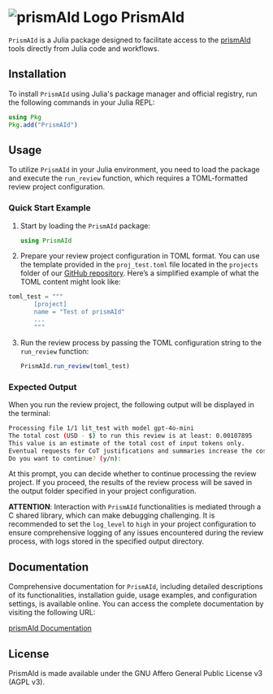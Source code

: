 # ![prismAId Logo](https://raw.githubusercontent.com/ricboer0/prismAId/main/figures/prismAId_logo.png) PrismAId

`PrismAId` is a Julia package designed to facilitate access to the [prismAId](https://github.com/open-and-sustainable/prismaid) tools directly from Julia code and workflows.

## Installation
To install `PrismAId` using Julia's package manager and official registry, run the following commands in your Julia REPL:
```julia
using Pkg
Pkg.add("PrismAId")
```

## Usage

To utilize `PrismAId` in your Julia environment, you need to load the package and execute the `run_review` function, which requires a TOML-formatted review project configuration.

### Quick Start Example

1. Start by loading the `PrismAId` package:
   ```julia
   using PrismAId
   ```
   
2. Prepare your review project configuration in TOML format. You can use the template provided in the `proj_test.toml` file located in the `projects` folder of our [GitHub repository](https://github.com/open-and-sustainable/prismaid/tree/main/projects). Here’s a simplified example of what the TOML content might look like:
```julia
toml_test = """
       [project]
       name = "Test of prismAId"
       ...
       """
```
3. Run the review process by passing the TOML configuration string to the `run_review` function:
   ```julia
   PrismAId.run_review(toml_test)
   ```

### Expected Output
When you run the review project, the following output will be displayed in the terminal:
```bash
Processing file 1/1 lit_test with model gpt-4o-mini
The total cost (USD - $) to run this review is at least: 0.00107895
This value is an estimate of the total cost of input tokens only.
Eventual requests for CoT justifications and summaries increase the cost and are not included here.
Do you want to continue? (y/n):
```
At this prompt, you can decide whether to continue processing the review project. If you proceed, the results of the review process will be saved in the output folder specified in your project configuration.

**ATTENTION**: Interaction with `PrismAId` functionalities is mediated through a C shared library, which can make debugging challenging. It is recommended to set the `log_level` to `high` in your project configuration to ensure comprehensive logging of any issues encountered during the review process, with logs stored in the specified output directory.

## Documentation

Comprehensive documentation for `PrismAId`, including detailed descriptions of its functionalities, installation guide, usage examples, and configuration settings, is available online. You can access the complete documentation by visiting the following URL:

[prismAId Documentation](https://open-and-sustainable.github.io/prismaid)

## License
PrismAId is made available under the GNU Affero General Public License v3 (AGPL v3).
